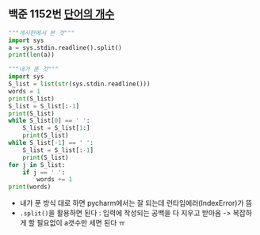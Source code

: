 ## 백준 1152번 [단어의 개수](https://www.acmicpc.net/problem/1152)
```python
"""게시판에서 본 것"""
import sys  
a = sys.stdin.readline().split()  
print(len(a))
```

```python
"""내가 푼 것"""
import sys  
S_list = list(str(sys.stdin.readline()))  
words = 1  
print(S_list)  
S_list = S_list[:-1]  
print(S_list)  
while S_list[0] == ' ':  
    S_list = S_list[1:]  
    print(S_list)  
while S_list[-1] == ' ':  
    S_list = S_list[:-1]  
    print(S_list)  
for j in S_list:  
    if j == ' ':  
        words += 1  
print(words)
```
- 내가 푼 방식 대로 하면 pycharm에서는 잘 되는데 런타임에러(IndexError)가 뜸
- `.split()`을 활용하면 된다 : 입력에 작성되는 공백을 다 지우고 받아옴 -> 복잡하게 할 필요없이 a갯수만 세면 된다 ㅠ